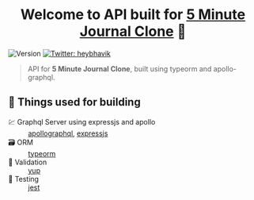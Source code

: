 <h1 align="center">Welcome to API built for <a href="https://github.com/chavda-bhavik/journal-web">5 Minute Journal Clone</a> 👋</h1>
<p>
  <img alt="Version" src="https://img.shields.io/badge/version-0.1.0-blue.svg?cacheSeconds=2592000" />
  <a href="https://twitter.com/heybhavik" target="_blank">
    <img alt="Twitter: heybhavik" src="https://img.shields.io/twitter/follow/heybhavik.svg?style=social" />
  </a>
</p>

> API for **5 Minute Journal Clone**, built using typeorm and apollo-graphql.

## 🍱 Things used for building
<dl>
  <dt>💹 Graphql Server using expressjs and apollo</dt>
  <dd><a href="https://www.apollographql.com/" target="_blank">apollographql</a>, <a href="https://expressjs.com/" target="_blank">expressjs</a></dd>
  
  <dt>🗃️ ORM</dt>
  <dd><a href="https://typeorm.io" target="_blank">typeorm</a></dd>
  
  <dt>🔐 Validation</dt>
  <dd><a href="https://www.npmjs.com/package/yup" target="_blank">yup</a></dd>
  
  <dt>🧪 Testing</dt>
  <dd><a href="https://jestjs.io/" target="_blank">jest</a></dd>
</dl>
